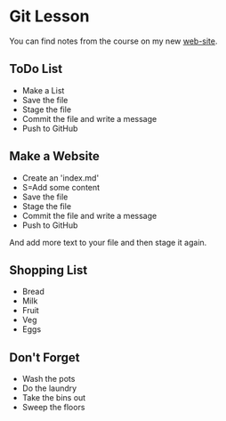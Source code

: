 # Git Lesson

You can find notes from the course on my new [web-site](https://ljbower.github.io/Git-Lesson/).

## ToDo List

* Make a List
* Save the file
* Stage the file
* Commit the file and write a message
* Push to GitHub

## Make a Website

* Create an 'index.md'
* S=Add some content
* Save the file
* Stage the file
* Commit the file and write a message
* Push to GitHub

And add more text to your file and then stage it again.

## Shopping List

* Bread
* Milk
* Fruit
* Veg
* Eggs

## Don't Forget

* Wash the pots
* Do the laundry
* Take the bins out
* Sweep the floors
